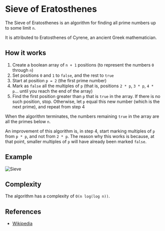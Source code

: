 # Sieve of Eratosthenes

The Sieve of Eratosthenes is an algorithm for finding all prime numbers up to some limit `n`.

It is attributed to Eratosthenes of Cyrene, an ancient Greek mathematician.

## How it works

1.  Create a boolean array of `n + 1` positions (to represent the numbers `0` through `n`)
2.  Set positions `0` and `1` to `false`, and the rest to `true`
3.  Start at position `p = 2` (the first prime number)
4.  Mark as `false` all the multiples of `p` (that is, positions `2 * p`, `3 * p`, `4 * p`... until you reach the end of the array)
5.  Find the first position greater than `p` that is `true` in the array. If there is no such position, stop. Otherwise, let `p` equal this new number (which is the next prime), and repeat from step 4

When the algorithm terminates, the numbers remaining `true` in the array are all the primes below `n`.

An improvement of this algorithm is, in step 4, start marking multiples of `p` from `p * p`, and not from `2 * p`. The reason why this works is because, at that point, smaller multiples of `p` will have already been marked `false`.

## Example

![Sieve](https://upload.wikimedia.org/wikipedia/commons/b/b9/Sieve_of_Eratosthenes_animation.gif)

## Complexity

The algorithm has a complexity of `O(n log(log n))`.

## References

-   [Wikipedia](https://en.wikipedia.org/wiki/Sieve_of_Eratosthenes)
